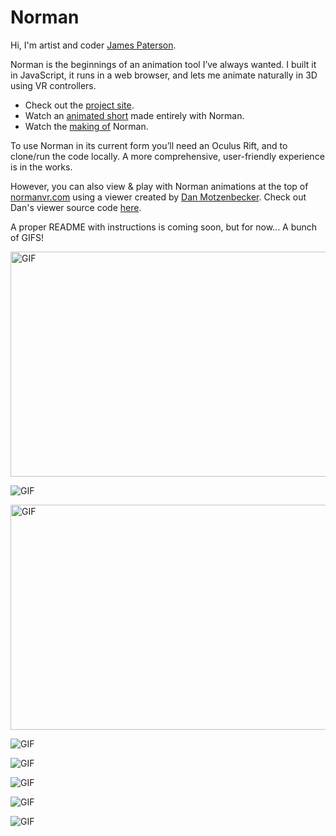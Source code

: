 # Norman

Hi, I'm artist and coder [James Paterson](https://www.instagram.com/presstube/).

Norman is the beginnings of an animation tool I’ve always wanted. I built it in JavaScript, it runs in a web browser, and lets me animate naturally in 3D using VR controllers.

* Check out the [project site](https://normanvr.com/#bts).
* Watch an [animated short](https://normanvr.com/#animatedshort) made entirely with Norman.
* Watch the [making of](https://normanvr.com/#bts) Norman.

To use Norman in its current form you’ll need an Oculus Rift, and to clone/run the code locally. A more comprehensive, user-friendly experience is in the works.

However, you can also view & play with Norman animations at the top of [normanvr.com](https://normanvr.com) using a viewer created by [Dan Motzenbecker](https://github.com/dmotz). Check out Dan's viewer source code [here](https://github.com/googlecreativelab/norman-sketch-player).

A proper README with instructions is coming soon, but for now... A bunch of GIFS!

<img src="https://normanvr.com/gifs/slither.gif" alt="GIF" width="640" height="360"/>

![GIF](https://normanvr.com/gifs/weave.gif "Weave")

<img src="https://normanvr.com/gifs/woozy-pan.gif" alt="GIF" width="640" height="360"/>

![GIF](https://normanvr.com/gifs/milk-slither-3.gif "Mobius Chase")

![GIF](https://normanvr.com/gifs/gas-cloud.gif "Gas Pedal Cloud")

![GIF](https://normanvr.com/gifs/gas-hand.gif "Gas Pedal Hand")

![GIF](https://normanvr.com/gifs/gas-run.gif "Gas Pedal Run")

![GIF](https://normanvr.com/gifs/norm-3.gif "What is Norman?")
